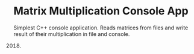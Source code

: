# Matrix Multiplication Console App
Simplest C++ console application. Reads matrices from files and write result of their multiplication in file and console.

2018.
